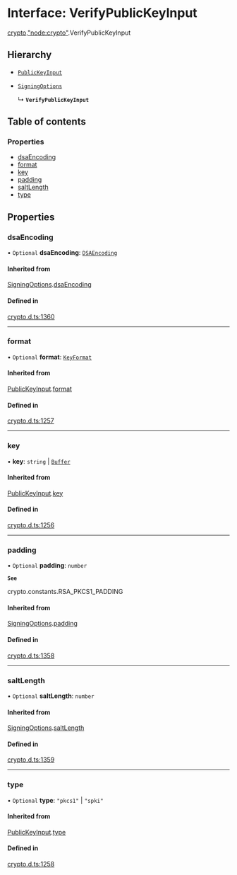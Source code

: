 # Interface: VerifyPublicKeyInput

[crypto](../modules/crypto.md).["node:crypto"](../modules/crypto._node_crypto_.md).VerifyPublicKeyInput

## Hierarchy

- [`PublicKeyInput`](crypto._crypto_.PublicKeyInput.md)

- [`SigningOptions`](crypto._crypto_.SigningOptions.md)

  ↳ **`VerifyPublicKeyInput`**

## Table of contents

### Properties

- [dsaEncoding](crypto._node_crypto_.VerifyPublicKeyInput.md#dsaencoding)
- [format](crypto._node_crypto_.VerifyPublicKeyInput.md#format)
- [key](crypto._node_crypto_.VerifyPublicKeyInput.md#key)
- [padding](crypto._node_crypto_.VerifyPublicKeyInput.md#padding)
- [saltLength](crypto._node_crypto_.VerifyPublicKeyInput.md#saltlength)
- [type](crypto._node_crypto_.VerifyPublicKeyInput.md#type)

## Properties

### dsaEncoding

• `Optional` **dsaEncoding**: [`DSAEncoding`](../modules/crypto._crypto_.md#dsaencoding)

#### Inherited from

[SigningOptions](crypto._crypto_.SigningOptions.md).[dsaEncoding](crypto._crypto_.SigningOptions.md#dsaencoding)

#### Defined in

[crypto.d.ts:1360](https://github.com/goodcodedev/bun-types/blob/8bd1b3a/crypto.d.ts#L1360)

___

### format

• `Optional` **format**: [`KeyFormat`](../modules/crypto._crypto_.md#keyformat)

#### Inherited from

[PublicKeyInput](crypto._crypto_.PublicKeyInput.md).[format](crypto._crypto_.PublicKeyInput.md#format)

#### Defined in

[crypto.d.ts:1257](https://github.com/goodcodedev/bun-types/blob/8bd1b3a/crypto.d.ts#L1257)

___

### key

• **key**: `string` \| [`Buffer`](../modules/buffer._buffer_.md#buffer)

#### Inherited from

[PublicKeyInput](crypto._crypto_.PublicKeyInput.md).[key](crypto._crypto_.PublicKeyInput.md#key)

#### Defined in

[crypto.d.ts:1256](https://github.com/goodcodedev/bun-types/blob/8bd1b3a/crypto.d.ts#L1256)

___

### padding

• `Optional` **padding**: `number`

**`See`**

crypto.constants.RSA_PKCS1_PADDING

#### Inherited from

[SigningOptions](crypto._crypto_.SigningOptions.md).[padding](crypto._crypto_.SigningOptions.md#padding)

#### Defined in

[crypto.d.ts:1358](https://github.com/goodcodedev/bun-types/blob/8bd1b3a/crypto.d.ts#L1358)

___

### saltLength

• `Optional` **saltLength**: `number`

#### Inherited from

[SigningOptions](crypto._crypto_.SigningOptions.md).[saltLength](crypto._crypto_.SigningOptions.md#saltlength)

#### Defined in

[crypto.d.ts:1359](https://github.com/goodcodedev/bun-types/blob/8bd1b3a/crypto.d.ts#L1359)

___

### type

• `Optional` **type**: ``"pkcs1"`` \| ``"spki"``

#### Inherited from

[PublicKeyInput](crypto._crypto_.PublicKeyInput.md).[type](crypto._crypto_.PublicKeyInput.md#type)

#### Defined in

[crypto.d.ts:1258](https://github.com/goodcodedev/bun-types/blob/8bd1b3a/crypto.d.ts#L1258)
